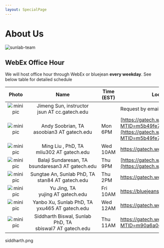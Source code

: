 ```yaml
---
layout: SpecialPage
---
```

# About Us

<!--[sunlab-team](images/avatar/aboutus.jpg "Sunlab team")-->

![sunlab-team](images/avatar/aboutus.jpg "Sunlab team")

## WebEx Office Hour

We will host office hour through WebEx or bluejean **every weekday**. See below table for detailed schedule

| Photo| Name|Time (EST)             | Location or Web Link |
| :-------------: | :-------------: | ---------------- | --------------------------------------------------------------------------------------|
|![minipic](images/avatar/Jimeng.png)   |  Jimeng Sun, instructor jsun<span style="display:none">hello</span>&nbsp;AT<span style="display:none">world</span>&nbsp;cc.gatech.edu     |      |       Request by email         |
|![minipic](images/avatar/andys.png )| Andy Soobrian, TA asoobian3<span style="display:none">hello</span>&nbsp;AT<span style="display:none">world</span>&nbsp;gatech.edu| Mon 6PM | [https://gatech.webex.com/gatech/j.php?MTID=m5b49fe73fec154663176adf45f7b6afd](https://gatech.webex.com/gatech/j.php?MTID=m5b49fe73fec154663176adf45f7b6afd)
|![minipic](images/avatar/MingLiu.jpg) | Ming Liu , PhD,  TA mliu302<span style="display:none">hello</span>&nbsp;AT<span style="display:none">world</span>&nbsp;gatech.edu| Wed 10AM |<https://gatech.webex.com/meet/mliu302>
|![minipic](images/avatar/Balaji.png) |     Balaji Sundaresan, TA bsundaresan3<span style="display:none">hello</span>&nbsp;AT<span style="display:none">world</span>&nbsp;gatech.edu | Thu 9PM | [https://gatech.webex.com/meet/bsundaresan3](https://gatech.webex.com/meet/bsundaresan3)
|![minipic](images/avatar/SungtaeAn.jpg) | Sungtae An, Sunlab PhD,  TA  stan84<span style="display:none">hello</span>&nbsp;AT<span style="display:none">world</span>&nbsp;gatech.edu| Thu 2PM | <https://gatech.webex.com/meet/san37>
|![minipic](images/avatar/YuJing.jpg) | Yu Jing,  TA yujing<span style="display:none">hello</span>&nbsp;AT<span style="display:none">world</span>&nbsp;gatech.edu| Fri 10AM | <https://bluejeans.com/3485734294>
|![minipic](images/avatar/yanbo.png) | Yanbo Xu, Sunlab PhD,  TA yxu465<span style="display:none">hello</span>&nbsp;AT<span style="display:none">world</span>&nbsp;gatech.edu| Wed 12AM | <https://gatech.webex.com/meet/yxu465>
|![minipic](images/avatar/siddharth.png) | Siddharth Biswal, Sunlab PhD, TA sbiswal7<span style="display:none">hello</span>&nbsp;AT<span style="display:none">world</span>&nbsp;gatech.edu| Thu 11AM | <https://gatech.webex.com/gatech/j.php?MTID=m90a6a0cc5ccfe87f3c15a6a578cfb068>
siddharth.png